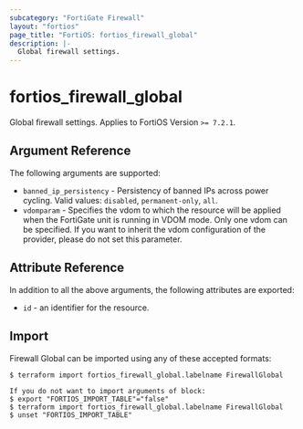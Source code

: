 ```yaml
---
subcategory: "FortiGate Firewall"
layout: "fortios"
page_title: "FortiOS: fortios_firewall_global"
description: |-
  Global firewall settings.
---
```


# fortios_firewall_global
Global firewall settings. Applies to FortiOS Version `>= 7.2.1`.

## Argument Reference

The following arguments are supported:

* `banned_ip_persistency` - Persistency of banned IPs across power cycling. Valid values: `disabled`, `permanent-only`, `all`.
* `vdomparam` - Specifies the vdom to which the resource will be applied when the FortiGate unit is running in VDOM mode. Only one vdom can be specified. If you want to inherit the vdom configuration of the provider, please do not set this parameter.


## Attribute Reference

In addition to all the above arguments, the following attributes are exported:
* `id` - an identifier for the resource.

## Import

Firewall Global can be imported using any of these accepted formats:
```
$ terraform import fortios_firewall_global.labelname FirewallGlobal

If you do not want to import arguments of block:
$ export "FORTIOS_IMPORT_TABLE"="false"
$ terraform import fortios_firewall_global.labelname FirewallGlobal
$ unset "FORTIOS_IMPORT_TABLE"
```
